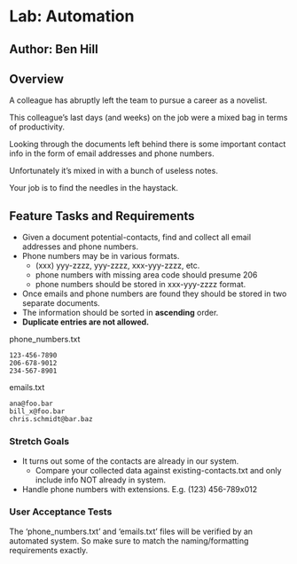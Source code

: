 # Lab: Automation

## Author: Ben Hill

## Overview
A colleague has abruptly left the team to pursue a career as a novelist.

This colleague’s last days (and weeks) on the job were a mixed bag in terms of productivity.

Looking through the documents left behind there is some important contact info in the form of email addresses and phone numbers.

Unfortunately it’s mixed in with a bunch of useless notes.

Your job is to find the needles in the haystack.

## Feature Tasks and Requirements
- Given a document potential-contacts, find and collect all email addresses and phone numbers.
- Phone numbers may be in various formats.
  - (xxx) yyy-zzzz, yyy-zzzz, xxx-yyy-zzzz, etc.
  - phone numbers with missing area code should presume 206
  - phone numbers should be stored in xxx-yyy-zzzz format.
- Once emails and phone numbers are found they should be stored in two separate documents.
- The information should be sorted in **ascending** order.
- **Duplicate entries are not allowed.**

phone_numbers.txt
```
123-456-7890
206-678-9012
234-567-8901
```
emails.txt
```
ana@foo.bar
bill_x@foo.bar
chris.schmidt@bar.baz
```
### Stretch Goals
- It turns out some of the contacts are already in our system.
  - Compare your collected data against existing-contacts.txt and only include info NOT already in system.
- Handle phone numbers with extensions. E.g. (123) 456-789x012
### User Acceptance Tests
The ‘phone_numbers.txt’ and ‘emails.txt’ files will be verified by an automated system. So make sure to match the naming/formatting requirements exactly.